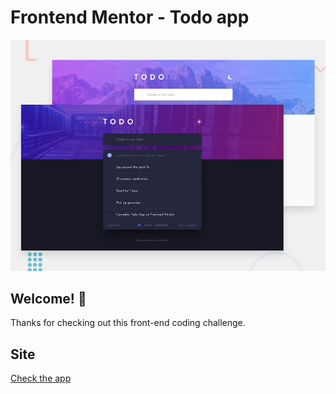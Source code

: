# Frontend Mentor - Todo app

![Design preview for the Todo app coding challenge](./design/desktop-preview.jpg)

## Welcome! 👋

Thanks for checking out this front-end coding challenge.

## Site
<a href="https://kalamitt.github.io/todo-app/" target="_blank"> Check the app </a>



